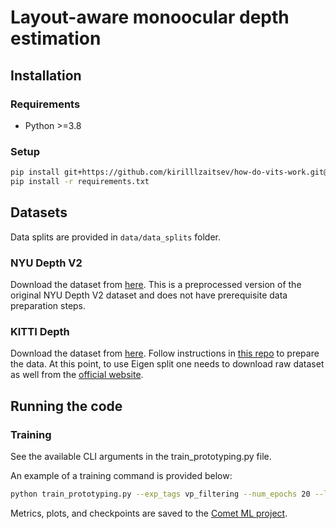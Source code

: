 # Layout-aware monoocular depth estimation

## Installation

### Requirements

- Python >=3.8

### Setup

```bash
pip install git+https://github.com/kirilllzaitsev/how-do-vits-work.git@transformer
pip install -r requirements.txt
```

## Datasets

Data splits are provided in `data/data_splits` folder.

### NYU Depth V2

Download the dataset from [here](https://github.com/zzangjinsun/NLSPN_ECCV20/tree/master). This is a preprocessed version of the original NYU Depth V2 dataset and does not have prerequisite data preparation steps.

### KITTI Depth

Download the dataset from [here](http://www.cvlibs.net/datasets/kitti/eval_depth.php?benchmark=depth_prediction). Follow instructions in [this repo](https://github.com/zzangjinsun/NLSPN_ECCV20/tree/master) to prepare the data. At this point, to use Eigen split one needs to download raw dataset as well from the [official website](http://www.cvlibs.net/datasets/kitti/raw_data.php).

## Running the code

### Training

See the available CLI arguments in the train_prototyping.py file.

An example of a training command is provided below:

```bash
python train_prototyping.py --exp_tags vp_filtering --num_epochs 20 --line_op concat_binary --do_overfit --use_eigen_test --line_filter vanishing_point --use_attn --ds nyu --max_depth_eval 10.0 --exp_disabled
```

Metrics, plots, and checkpoints are saved to the [Comet ML project](https://www.comet.com/kirilllzaitsev/layout-aware-monodepth/view/new/experiments).
